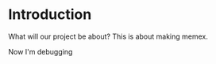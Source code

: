 Introduction
============

What will our project be about?
This is about making memex.


Now I'm debugging
